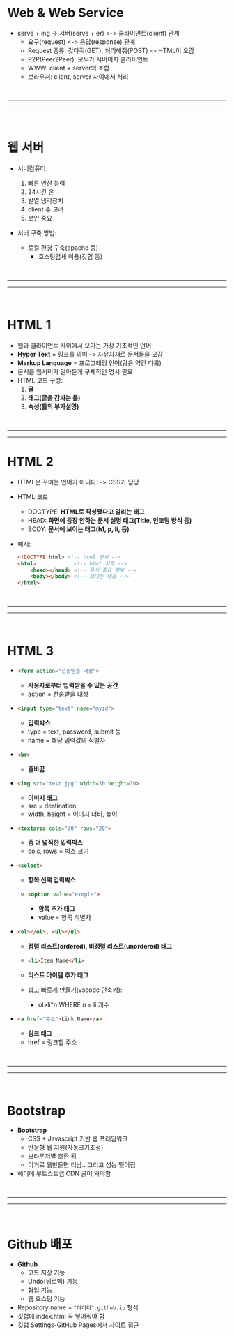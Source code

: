 # Web & Web Service

 * serve + ing -> 서버(serve + er) <-> 클라이언트(client) 관계
   * 요구(request) <-> 응답(response) 관계
   * Request 종류: 갖다줘(GET), 처리해줘(POST) -> HTML이 오감
   * P2P(Peer2Peer): 모두가 서버이자 클라이언트
   * WWW: client + server의 조합
   * 브라우저: client, server 사이에서 처리



<br>

----

----

<br>



# 웹 서버

 * 서버컴퓨터: 
   1. 빠른 연산 능력 
   2. 24시간 온 
   3. 발열 냉각장치 
   4. client 수 고려
   5. 보안 중요

 * 서버 구축 방법:
   * 로컬 환경 구축(apache 등) 
     	* 호스팅업체 이용(깃헙 등)



<br>

----

----

<br>



# HTML 1

* 웹과 클라이언트 사이에서 오가는 가장 기초적인 언어
* **Hyper Text** = 링크를 의미 -> 자유자재로 문서들을 오감
* **Markup Language** = 프로그래밍 언어(랑은 약간 다름)
* 문서를 웹서버가 알아듣게 구체적인 명시 필요
* HTML 코드 구성:
  1. **글**
  2. **태그(글을 감싸는 틀)**
  3. **속성(틀의 부가설명)**



<br>

----

----



# HTML 2

* HTML은 꾸미는 언어가 아니다! -> CSS가 담당

* HTML 코드

  * DOCTYPE: **HTML로 작성됐다고 알리는 태그**
  * HEAD: **화면에 등장 안하는 문서 설명 태그(Title, 인코딩 방식 등)**
  * BODY: **문서에 보이는 태그(h1, p, li, 등)**

* 예시:

  ```html
  <!DOCTYPE html> <!-- html 명시 -->
  <html> 			<!-- html 시작 -->
      <head></head> <!-- 문서 중요 정보 -->
      <body></body> <!-- 보이는 내용 -->
  </html>
  ```



<br>


----

----

<br>



# HTML 3

* ```html
  <form action="전송받을 대상">
  ```

  * **사용자로부터 입력받을 수 있는 공간**
  * action = 전송받을 대상

* ```html
  <input type="text" name="myid">
  ```

  * **입력박스**
  * type = text, password, submit 등
  * name = 해당 입력값의 식별자

* ```html
  <br>
  ```

  * **줄바꿈**

* ```html
  <img src="test.jpg" width=30 height=30>
  ```

  * **이미지 태그**
  * src = destination
  * width, height = 이미지 너비, 높이

* ```html
  <textarea cols="30" rows="20">
  ```

  * **좀 더 넓직한 입력박스**
  * cols, rows = 박스 크기

* ```html
  <select>
  ```

  * **항목 선택 입력박스**

  * ```html
    <option value="exmple">
    ```

    * **항목 추가 태그**
    * value = 항목 식별자

* ```html
  <ol></ol>, <ul></ul>
  ```

  * **정렬 리스트(ordered), 비정렬 리스트(unordered) 태그**

  * ```html
    <li>Item Name</li>
    ```

  * **리스트 아이템 추가 태그**

  * 쉽고 빠르게 만들기(vscode 단축키):

    * ol>li*n WHERE n = li 개수

* ```html
  <a href="주소">Link Name</a>
  ```

  * **링크 태그**
  * href = 링크할 주소



<br>

----

----

<br>



# Bootstrap

* **Bootstrap**
  * CSS + Javascript 기반 웹 프레임워크
  * 반응형 웹 지원(자동크기조정)
  * 브라우저별 호환 됨
  * 이거로 웹만들면 티남.. 그리고 성능 떨어짐
* 헤더에 부트스트랩 CDN 긁어 와야함



<br>

----

----

<br>



# Github 배포

* **Github**
  * 코드 저장 기능
  * Undo(뒤로백) 기능
  * 협업 기능
  * 웹 호스팅 기능
* Repository name = ```"아이디".github.io``` 형식
* 깃헙에 index.html 꼭 넣어줘야 함
* 깃헙 Settings-GitHub Pages에서 사이트 접근







